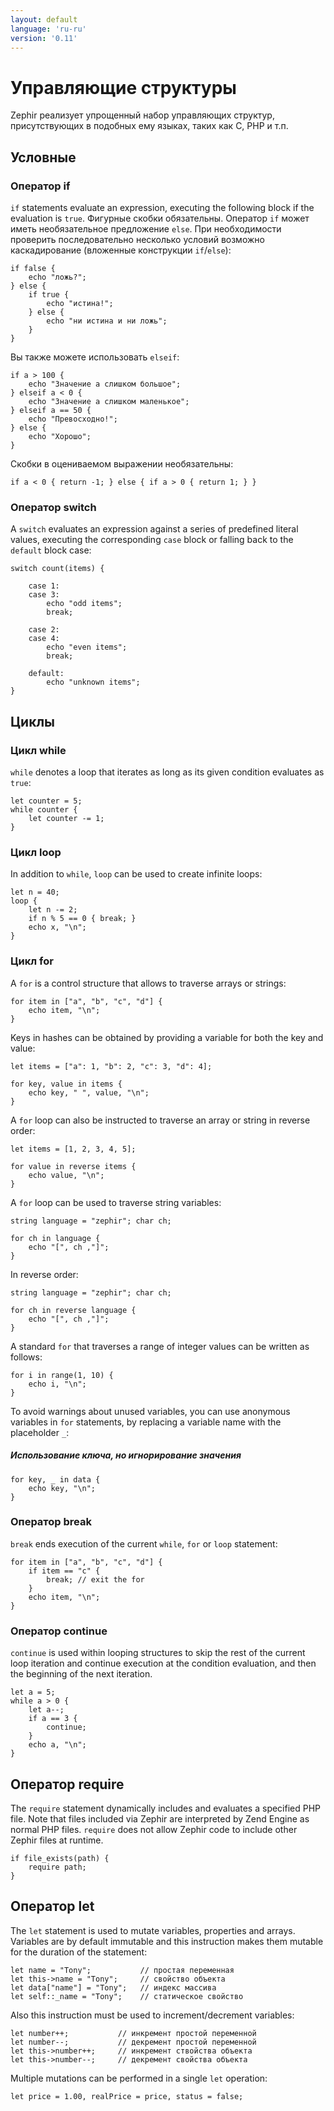 ```yaml
---
layout: default
language: 'ru-ru'
version: '0.11'
---
```


# Управляющие структуры

Zephir реализует упрощенный набор управляющих структур, присутствующих в подобных ему языках, таких как C, PHP и т.п.

<a name='conditionals'></a>

## Условные

<a name='conditionals-if'></a>

### Оператор if

`if` statements evaluate an expression, executing the following block if the evaluation is `true`. Фигурные скобки обязательны. Оператор `if` может иметь необязательное предложение `else`. При необходимости проверить последовательно несколько условий возможно каскадирование (вложенные конструкции `if`/`else`):

```zephir
if false {
    echo "ложь?";
} else {
    if true {
        echo "истина!";
    } else {
        echo "ни истина и ни ложь";
    }
}
```

Вы также можете использовать `elseif`:

```zephir
if a > 100 {
    echo "Значение a слишком большое";
} elseif a < 0 {
    echo "Значение a слишком маленькое";
} elseif a == 50 {
    echo "Превосходно!";
} else {
    echo "Хорошо";
}
```

Скобки в оцениваемом выражении необязательны:

```zephir
if a < 0 { return -1; } else { if a > 0 { return 1; } }
```

<a name='conditionals-switch'></a>

### Оператор switch

A `switch` evaluates an expression against a series of predefined literal values, executing the corresponding `case` block or falling back to the `default` block case:

```zephir
switch count(items) {

    case 1:
    case 3:
        echo "odd items";
        break;

    case 2:
    case 4:
        echo "even items";
        break;

    default:
        echo "unknown items";
}
```

<a name='loops'></a>

## Циклы

<a name='loops-while'></a>

### Цикл while

`while` denotes a loop that iterates as long as its given condition evaluates as `true`:

```zephir
let counter = 5;
while counter {
    let counter -= 1;
}
```

<a name='loops-loop'></a>

### Цикл loop

In addition to `while`, `loop` can be used to create infinite loops:

```zephir
let n = 40;
loop {
    let n -= 2;
    if n % 5 == 0 { break; }
    echo x, "\n";
}
```

<a name='loops-for'></a>

### Цикл for

A `for` is a control structure that allows to traverse arrays or strings:

```zephir
for item in ["a", "b", "c", "d"] {
    echo item, "\n";
}
```

Keys in hashes can be obtained by providing a variable for both the key and value:

```zephir
let items = ["a": 1, "b": 2, "c": 3, "d": 4];

for key, value in items {
    echo key, " ", value, "\n";
}
```

A `for` loop can also be instructed to traverse an array or string in reverse order:

```zephir
let items = [1, 2, 3, 4, 5];

for value in reverse items {
    echo value, "\n";
}
```

A `for` loop can be used to traverse string variables:

```zephir
string language = "zephir"; char ch;

for ch in language {
    echo "[", ch ,"]";
}
```

In reverse order:

```zephir
string language = "zephir"; char ch;

for ch in reverse language {
    echo "[", ch ,"]";
}
```

A standard `for` that traverses a range of integer values can be written as follows:

```zephir
for i in range(1, 10) {
    echo i, "\n";
}
```

To avoid warnings about unused variables, you can use anonymous variables in `for` statements, by replacing a variable name with the placeholder `_`:

##### Использование ключа, но игнорирование значения

```zephir
for key, _ in data {
    echo key, "\n";
}
```

<a name='loops-break'></a>

### Оператор break

`break` ends execution of the current `while`, `for` or `loop` statement:

```zephir
for item in ["a", "b", "c", "d"] {
    if item == "c" {
        break; // exit the for
    }
    echo item, "\n";
}
```

<a name='loops-continue'></a>

### Оператор continue

`continue` is used within looping structures to skip the rest of the current loop iteration and continue execution at the condition evaluation, and then the beginning of the next iteration.

```zephir
let a = 5;
while a > 0 {
    let a--;
    if a == 3 {
        continue;
    }
    echo a, "\n";
}
```

<a name='require'></a>

## Оператор require

The `require` statement dynamically includes and evaluates a specified PHP file. Note that files included via Zephir are interpreted by Zend Engine as normal PHP files. `require` does not allow Zephir code to include other Zephir files at runtime.

```zephir
if file_exists(path) {
    require path;
}
```

<a name='let'></a>

## Оператор let

The `let` statement is used to mutate variables, properties and arrays. Variables are by default immutable and this instruction makes them mutable for the duration of the statement:

```zephir
let name = "Tony";           // простая переменная
let this->name = "Tony";     // свойство объекта
let data["name"] = "Tony";   // индекс массива
let self::_name = "Tony";    // статическое свойство
```

Also this instruction must be used to increment/decrement variables:

```zephir
let number++;           // инкремент простой переменной
let number--;           // декремент простой переменной
let this->number++;     // инкремент ствойства объекта
let this->number--;     // декремент свойства объекта
```

Multiple mutations can be performed in a single `let` operation:

```zephir
let price = 1.00, realPrice = price, status = false;
```
